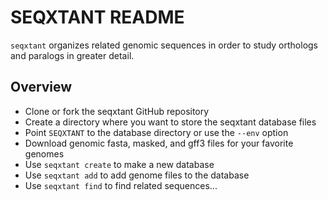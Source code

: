 SEQXTANT README
===============

`seqxtant` organizes related genomic sequences in order to study orthologs and
paralogs in greater detail.

## Overview ##

+ Clone or fork the seqxtant GitHub repository
+ Create a directory where you want to store the seqxtant database files
+ Point `SEQXTANT` to the database directory or use the `--env` option
+ Download genomic fasta, masked, and gff3 files for your favorite genomes
+ Use `seqxtant create` to make a new database
+ Use `seqxtant add` to add genome files to the database
+ Use `seqxtant find` to find related sequences...
